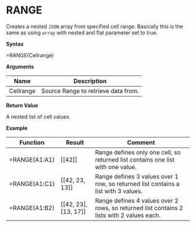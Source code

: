 # RANGE

Creates a nested `JSON` array from specified cell range. Basically this
is the same as using `array` with nested and flat parameter set to true.

**Syntax**

=RANGE(Cellrange)

**Arguments**

| Name      | Description                         |
|-----------|-------------------------------------|
| Cellrange | Source Range to retrieve data from. |

**Return Value**

A nested list of cell values.

**Example**

| Function      | Result                     | Comment                                                                                   |
|---------------|----------------------------|-------------------------------------------------------------------------------------------|
| =RANGE(A1:A1) | \[\[42\]\]                 | Range defines only one cell, so returned list contains one list with one value.           |
| =RANGE(A1:C1) | \[\[42, 23, 13\]\]         | Range defines 3 values over 1 row, so returned list contains a list with 3 values.        |
| =RANGE(A1:B2) | \[\[42, 23\], \[13, 17\]\] | Range defines 4 values over 2 rows, so returned list contains 2 lists with 2 values each. |
